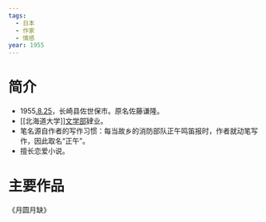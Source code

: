```yaml
---
tags:
  - 日本
  - 作家
  - 情感
year: 1955
---
```

# 简介

- 1955[.8.25](2024-08-25.md)，长崎县佐世保市。原名佐藤谦隆。
- [[北海道大学]][文学部](文学部.md)肄业。
- 笔名源自作者的写作习惯：每当故乡的消防部队正午鸣笛报时，作者就动笔写作，因此取名“正午”。
- 擅长恋爱小说。
# 主要作品

《月圆月缺》